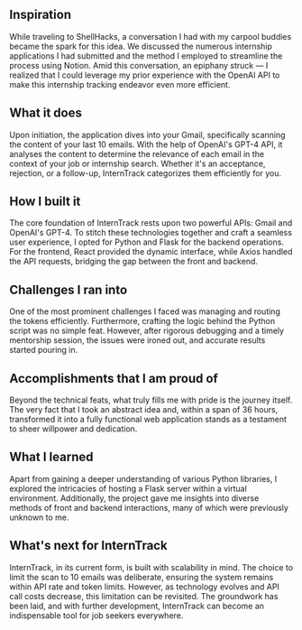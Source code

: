 ## Inspiration

While traveling to ShellHacks, a conversation I had with my carpool buddies became the spark for this idea. We discussed the numerous internship applications I had submitted and the method I employed to streamline the process using Notion. Amid this conversation, an epiphany struck — I realized that I could leverage my prior experience with the OpenAI API to make this internship tracking endeavor even more efficient.

## What it does

Upon initiation, the application dives into your Gmail, specifically scanning the content of your last 10 emails. With the help of OpenAI's GPT-4 API, it analyses the content to determine the relevance of each email in the context of your job or internship search. Whether it's an acceptance, rejection, or a follow-up, InternTrack categorizes them efficiently for you.

## How I built it

The core foundation of InternTrack rests upon two powerful APIs: Gmail and OpenAI's GPT-4. To stitch these technologies together and craft a seamless user experience, I opted for Python and Flask for the backend operations. For the frontend, React provided the dynamic interface, while Axios handled the API requests, bridging the gap between the front and backend.

## Challenges I ran into

One of the most prominent challenges I faced was managing and routing the tokens efficiently. Furthermore, crafting the logic behind the Python script was no simple feat. However, after rigorous debugging and a timely mentorship session, the issues were ironed out, and accurate results started pouring in.

## Accomplishments that I am proud of

Beyond the technical feats, what truly fills me with pride is the journey itself. The very fact that I took an abstract idea and, within a span of 36 hours, transformed it into a fully functional web application stands as a testament to sheer willpower and dedication.

## What I learned

Apart from gaining a deeper understanding of various Python libraries, I explored the intricacies of hosting a Flask server within a virtual environment. Additionally, the project gave me insights into diverse methods of front and backend interactions, many of which were previously unknown to me.

## What's next for InternTrack

InternTrack, in its current form, is built with scalability in mind. The choice to limit the scan to 10 emails was deliberate, ensuring the system remains within API rate and token limits. However, as technology evolves and API call costs decrease, this limitation can be revisited. The groundwork has been laid, and with further development, InternTrack can become an indispensable tool for job seekers everywhere.
